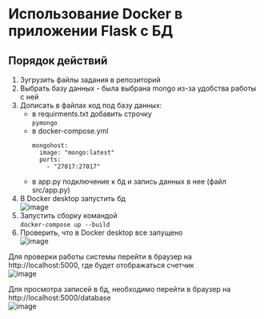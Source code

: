 # Использование Docker в приложении Flask с БД

## Порядок действий
1. Зугрузить файлы задания в репозиторий
2. Выбрать базу данных - была выбрана mongo из-за удобства работы с ней
3. Дописать в файлах код под базу данных:
   - в requirments.txt добавить строчку </br>
     ```pymongo```
   - в docker-compose.yml </br>
     ```
     mongohost:
       image: "mongo:latest"
       ports:
         - "27017:27017"
     ```
   - в app.py подключение к бд и запись данных в нее (файл src/app.py)
4. В Docker desktop запустить бд </br>
  ![image](https://github.com/user-attachments/assets/5171f9f7-dac5-4dd7-9c0a-6a6de8c8e748)
5.  Запустить сборку командой </br>
  ```docker-compose up --build```
6. Проверить, что в Docker desktop все запущено </br>
   ![image](https://github.com/user-attachments/assets/cad7e80c-384b-4595-8e4a-9d7fa2dcb26d)


Для проверки работы системы перейти в браузер на http://localhost:5000, где будет отображаться счетчик </br>
![image](https://github.com/user-attachments/assets/1b5293ba-d48f-4d89-935f-bc6d20e2bc1b)

Для просмотра записей в бд, необходимо перейти в браузер на http://localhost:5000/database </br>
![image](https://github.com/user-attachments/assets/3d8ba297-77a0-4a0a-996d-e976e49c09ee)


